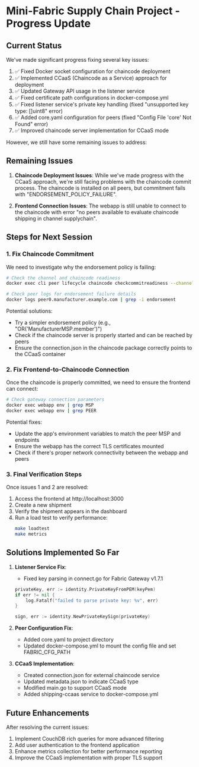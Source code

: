 # Mini-Fabric Supply Chain Project - Progress Update

## Current Status

We've made significant progress fixing several key issues:

1. ✅ Fixed Docker socket configuration for chaincode deployment
2. ✅ Implemented CCaaS (Chaincode as a Service) approach for deployment
3. ✅ Updated Gateway API usage in the listener service
4. ✅ Fixed certificate path configurations in docker-compose.yml
5. ✅ Fixed listener service's private key handling (fixed "unsupported key type: []uint8" error)
6. ✅ Added core.yaml configuration for peers (fixed "Config File 'core' Not Found" error)
7. ✅ Improved chaincode server implementation for CCaaS mode

However, we still have some remaining issues to address:

## Remaining Issues

1. **Chaincode Deployment Issues**: While we've made progress with the CCaaS approach, we're still facing problems with the chaincode commit process. The chaincode is installed on all peers, but commitment fails with "ENDORSEMENT_POLICY_FAILURE".

2. **Frontend Connection Issues**: The webapp is still unable to connect to the chaincode with error "no peers available to evaluate chaincode shipping in channel supplychain".

## Steps for Next Session

### 1. Fix Chaincode Commitment

We need to investigate why the endorsement policy is failing:

```bash
# Check the channel and chaincode readiness
docker exec cli peer lifecycle chaincode checkcommitreadiness --channelID supplychain --name shipping --version 1.0 --sequence 1 --tls --cafile $ORDERER_CA --output json

# Check peer logs for endorsement failure details
docker logs peer0.manufacturer.example.com | grep -i endorsement
```

Potential solutions:
- Try a simpler endorsement policy (e.g., "OR('ManufacturerMSP.member')")
- Check if the chaincode server is properly started and can be reached by peers
- Ensure the connection.json in the chaincode package correctly points to the CCaaS container

### 2. Fix Frontend-to-Chaincode Connection

Once the chaincode is properly committed, we need to ensure the frontend can connect:

```bash
# Check gateway connection parameters
docker exec webapp env | grep MSP
docker exec webapp env | grep PEER
```

Potential fixes:
- Update the app's environment variables to match the peer MSP and endpoints
- Ensure the webapp has the correct TLS certificates mounted
- Check if there's proper network connectivity between the webapp and peers

### 3. Final Verification Steps

Once issues 1 and 2 are resolved:

1. Access the frontend at http://localhost:3000
2. Create a new shipment
3. Verify the shipment appears in the dashboard
4. Run a load test to verify performance:
   ```bash
   make loadtest
   make metrics
   ```

## Solutions Implemented So Far

1. **Listener Service Fix**:
   - Fixed key parsing in connect.go for Fabric Gateway v1.7.1
   ```go
   privateKey, err := identity.PrivateKeyFromPEM(keyPem)
   if err != nil {
       log.Fatalf("failed to parse private key: %v", err)
   }
   
   sign, err := identity.NewPrivateKeySign(privateKey)
   ```

2. **Peer Configuration Fix**:
   - Added core.yaml to project directory
   - Updated docker-compose.yml to mount the config file and set FABRIC_CFG_PATH

3. **CCaaS Implementation**:
   - Created connection.json for external chaincode service
   - Updated metadata.json to indicate CCaaS type
   - Modified main.go to support CCaaS mode
   - Added shipping-ccaas service to docker-compose.yml

## Future Enhancements

After resolving the current issues:

1. Implement CouchDB rich queries for more advanced filtering
2. Add user authentication to the frontend application
3. Enhance metrics collection for better performance reporting
4. Improve the CCaaS implementation with proper TLS support